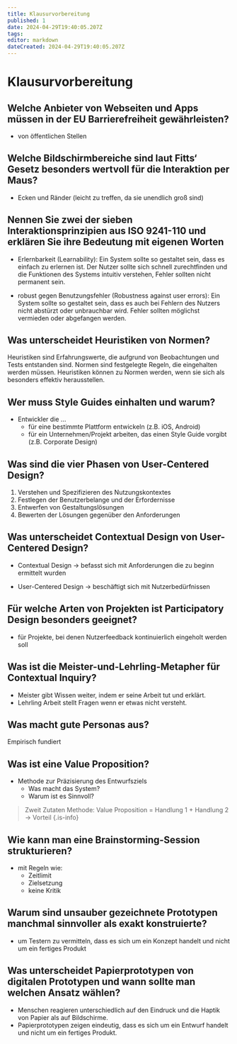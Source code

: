 ```yaml
---
title: Klausurvorbereitung
published: 1
date: 2024-04-29T19:40:05.207Z
tags: 
editor: markdown
dateCreated: 2024-04-29T19:40:05.207Z
---
```


# Klausurvorbereitung

## Welche Anbieter von Webseiten und Apps müssen in der EU Barrierefreiheit gewährleisten?

- von öffentlichen Stellen

## Welche Bildschirmbereiche sind laut Fitts‘ Gesetz besonders wertvoll für die Interaktion per Maus?

- Ecken und Ränder (leicht zu treffen, da sie unendlich groß sind)

## Nennen Sie zwei der sieben Interaktionsprinzipien aus ISO 9241-110 und erklären Sie ihre Bedeutung mit eigenen Worten

- Erlernbarkeit (Learnability): Ein System sollte so gestaltet sein, dass es einfach zu erlernen ist. Der Nutzer sollte sich schnell zurechtfinden und die Funktionen des Systems intuitiv verstehen, Fehler sollten nicht permanent sein.

- robust gegen Benutzungsfehler (Robustness against user errors): Ein System sollte so gestaltet sein, dass es auch bei Fehlern des Nutzers nicht abstürzt oder unbrauchbar wird. Fehler sollten möglichst vermieden oder abgefangen werden.

## Was unterscheidet Heuristiken von Normen?

Heuristiken sind Erfahrungswerte, die aufgrund von Beobachtungen und Tests entstanden sind. Normen sind festgelegte Regeln, die eingehalten werden müssen. Heuristiken können zu Normen werden, wenn sie sich als besonders effektiv herausstellen.

## Wer muss Style Guides einhalten und warum?

- Entwickler die ...
  - für eine bestimmte Plattform entwickeln (z.B. iOS, Android)
  - für ein Unternehmen/Projekt arbeiten, das einen Style Guide vorgibt (z.B. Corporate Design)

## Was sind die vier Phasen von User-Centered Design?

1. Verstehen und Spezifizieren des Nutzungskontextes
1. Festlegen der Benutzerbelange und der Erfordernisse
1. Entwerfen von Gestaltungslösungen
1. Bewerten der Lösungen gegenüber den Anforderungen

## Was unterscheidet Contextual Design von User-Centered Design?

- Contextual Design -> befasst sich mit Anforderungen die zu beginn ermittelt wurden

- User-Centered Design -> beschäftigt sich mit Nutzerbedürfnissen

## Für welche Arten von Projekten ist Participatory Design besonders geeignet?

- für Projekte, bei denen Nutzerfeedback kontinuierlich eingeholt werden soll

## Was ist die Meister-und-Lehrling-Metapher für Contextual Inquiry?

- Meister gibt Wissen weiter, indem er seine Arbeit tut und erklärt.
- Lehrling Arbeit stellt Fragen wenn er etwas nicht versteht.

## Was macht gute Personas aus?

Empirisch fundiert

## Was ist eine Value Proposition?

- Methode zur Präzisierung des Entwurfsziels
  - Was macht das System?
  - Warum ist es Sinnvoll?

> Zweit Zutaten Methode: Value Proposition = Handlung 1 + Handlung 2 → Vorteil
{.is-info}

## Wie kann man eine Brainstorming-Session strukturieren?

- mit Regeln wie:
  - Zeitlimit
  - Zielsetzung
  - keine Kritik

## Warum sind unsauber gezeichnete Prototypen manchmal sinnvoller als exakt konstruierte?

- um Testern zu vermitteln, dass es sich um ein Konzept handelt und nicht um ein fertiges Produkt

## Was unterscheidet Papierprototypen von digitalen Prototypen und wann sollte man welchen Ansatz wählen?

- Menschen reagieren unterschiedlich auf den Eindruck und die Haptik von Papier als auf Bildschirme.
- Papierprototypen zeigen eindeutig, dass es sich um ein Entwurf handelt und nicht um ein fertiges Produkt.
